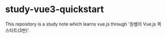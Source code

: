 # study-vue3-quickstart
This repository is a study note which learns vue.js through '원쌤의 Vue.js 퀵스타트(3판)'.
